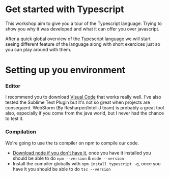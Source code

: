 # Get started with Typescript

This workshop aim to give you a tour of the Typescript language. Trying to show you why it was developed and what it can offer you over javascript.

After a quick global overview of the Typescript language we will start seeing different feature of the language along with short exercices just so you can play around with them.

# Setting up you environment

###  Editor

I recommend you to download [Visual Code](https://code.visualstudio.com/) that works really well.
I've also tested the Sublime Text Plugin but it's not so great when projects are consequent.
WebStorm (By Resharper/IntelliJ team) is probably a great tool also, especially if you come from the java world, but I never had the chance to test it.

### Compilation

We're going to use the ts compiler on npm to compile our code.
* [Download node if you don't have it](https://nodejs.org), once you have it installed you should be able to do `npm --version` & `node --version`
* Install the compiler globally with `npm install typescript -g`, once you have it you should be able to do `tsc --version`